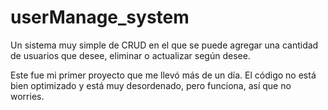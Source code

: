 # userManage_system
Un sistema muy simple de CRUD en el que se puede agregar una cantidad de usuarios que desee, eliminar o actualizar según desee.

Este fue mi primer proyecto que me llevó
más de un día. El código no está bien optimizado
y está muy desordenado, pero funciona, así que no worries. 